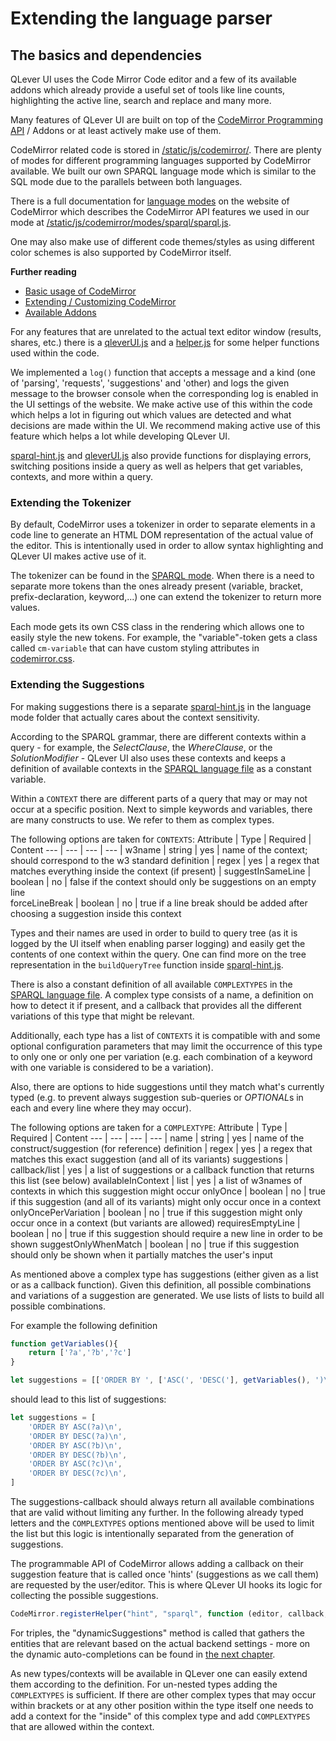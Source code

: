 # Extending the language parser

## The basics and dependencies
QLever UI uses the Code Mirror Code editor and a few of its available addons which already provide a useful set of tools like line counts, highlighting the active line, search and replace and many more.

Many features of QLever UI are built on top of the [CodeMirror Programming API](https://codemirror.net/doc/manual.html#api) / Addons or at least actively make use of them.

CodeMirror related code is stored in [/static/js/codemirror/](/backend/static/js/codemirror/). There are plenty of modes for different programming languages supported by CodeMirror available. We built our own SPARQL language mode which is similar to the SQL mode due to the parallels between both languages.

There is a full documentation for [language modes](https://codemirror.net/doc/manual.html#modeapi) on the website of CodeMirror which describes the CodeMirror API features we used in our mode at [/static/js/codemirror/modes/sparql/sparql.js](/backend/static/js/codemirror/modes/sparql/sparql.js).

One may also make use of different code themes/styles as using different color schemes is also supported by CodeMirror itself.

**Further reading**
- [Basic usage of CodeMirror](https://codemirror.net/doc/manual.html)
- [Extending / Customizing CodeMirror](https://codemirror.net/doc/manual.html#api)
- [Available Addons](https://codemirror.net/doc/manual.html#addons)

For any features that are unrelated to the actual text editor window (results, shares, etc.) there is a [qleverUI.js](/backend/static/js/qleverUI.js) and a [helper.js](/backend/static/js/helper.js) for some helper functions used within the code.

We implemented a `log()` function that accepts a message and a kind (one of 'parsing', 'requests', 'suggestions' and 'other) and logs the given message to the browser console when the corresponding log is enabled in the UI settings of the website. We make active use of this within the code which helps a lot in figuring out which values are detected and what decisions are made within the UI. We recommend making active use of this feature which helps a lot while developing QLever UI. 

[sparql-hint.js](/backend/static/js/codemirror/modes/sparql/sparql-hint.js) and [qleverUI.js](/backend/static/js/qleverUI.js) also provide functions for displaying errors, switching positions inside a query as well as helpers that get variables, contexts, and more within a query.

### Extending the Tokenizer
By default, CodeMirror uses a tokenizer in order to separate elements in a code line to generate an HTML DOM representation of the actual value of the editor. This is intentionally used in order to allow syntax highlighting and QLever UI makes active use of it.

The tokenizer can be found in the [SPARQL mode](/backend/static/js/codemirror/modes/sparql/sparql.js). When there is a need to separate more tokens than the ones already present (variable, bracket, prefix-declaration, keyword,...) one can extend the tokenizer to return more values.

Each mode gets its own CSS class in the rendering which allows one to easily style the new tokens. For example, the "variable"-token gets a class called `cm-variable` that can have custom styling attributes in [codemirror.css](/backend/static/css/codemirror.css).
### Extending the Suggestions
For making suggestions there is a separate [sparql-hint.js](/backend/static/js/codemirror/modes/sparql/sparql-hint.js) in the language mode folder that actually cares about the context sensitivity.

According to the SPARQL grammar, there are different contexts within a query - for example, the *SelectClause*, the *WhereClause*, or the *SolutionModifier* - QLever UI also uses these contexts and keeps a definition of available contexts in the [SPARQL language file](/backend/static/js/codemirror/modes/sparql/sparql.js) as a constant variable.

Within a `CONTEXT` there are different parts of a query that may or may not occur at a specific position. Next to simple keywords and variables, there are many constructs to use. We refer to them as complex types.

The following options are taken for `CONTEXTS`:
Attribute | Type | Required | Content 
--- | --- | --- | --- |
w3name | string | yes | name of the context; should correspond to the w3 standard
definition | regex | yes | a regex that matches everything inside the context (if present) |
suggestInSameLine | boolean | no | false if the context should only be suggestions on an empty line  
forceLineBreak | boolean | no | true if a line break should be added after choosing a suggestion inside this context

Types and their names are used in order to build to query tree (as it is logged by the UI itself when enabling parser logging) and easily get the contents of one context within the query. One can find more on the tree representation in the `buildQueryTree` function inside [sparql-hint.js](/backend/static/js/codemirror/modes/sparql/sparql-hint.js). 

There is also a constant definition of all available `COMPLEXTYPES` in the [SPARQL language file](/backend/static/js/codemirror/modes/sparql/sparql.js). A complex type consists of a name, a definition on how to detect it if present, and a callback that provides all the different variations of this type that might be relevant.

Additionally, each type has a list of `CONTEXTS` it is compatible with and some optional configuration parameters that may limit the occurrence of this type to only one or only one per variation (e.g. each combination of a keyword with one variable is considered to be a variation).

Also, there are options to hide suggestions until they match what's currently typed (e.g. to prevent always suggestion sub-queries or *OPTIONAL*s in each and every line where they may occur).

The following options are taken for a `COMPLEXTYPE`:
Attribute | Type | Required | Content 
--- | --- | --- | --- |
name | string | yes | name of the construct/suggestion (for reference)
definition | regex | yes | a regex that matches this exact suggestion (and all of its variants)
suggestions | callback/list | yes | a list of suggestions or a callback function that returns this list (see below)
availableInContext | list | yes | a list of w3names of contexts in which this suggestion might occur
onlyOnce | boolean | no | true if this suggestion (and all of its variants) might only occur once in a context 
onlyOncePerVariation | boolean | no | true if this suggestion might only occur once in a context (but variants are allowed)
requiresEmptyLine | boolean | no | true if this suggestion should require a new line in order to be shown
suggestOnlyWhenMatch | boolean | no | true if this suggestion should only be shown when it partially matches the user's input

As mentioned above a complex type has suggestions (either given as a list or as a callback function). Given this definition, all possible combinations and variations of a suggestion are generated. We use lists of lists to build all possible combinations.

For example the following definition
```javascript
function getVariables(){
    return ['?a','?b','?c']
}

let suggestions = [['ORDER BY ', ['ASC(', 'DESC('], getVariables(), ')\n']]
```
should lead to this list of suggestions:
```javascript
let suggestions = [
    'ORDER BY ASC(?a)\n',
    'ORDER BY DESC(?a)\n',
    'ORDER BY ASC(?b)\n',
    'ORDER BY DESC(?b)\n',
    'ORDER BY ASC(?c)\n',
    'ORDER BY DESC(?c)\n',
]
```

The suggestions-callback should always return all available combinations that are valid without limiting any further. In the following already typed letters and the `COMPLEXTYPES` options mentioned above will be used to limit the list but this logic is intentionally separated from the generation of suggestions.

The programmable API of CodeMirror allows adding a callback on their suggestion feature that is called once 'hints' (suggestions as we call them) are requested by the user/editor. This is where QLever UI hooks its logic for collecting the possible suggestions.
```javascript
CodeMirror.registerHelper("hint", "sparql", function (editor, callback, options) {}
```

For triples, the "dynamicSuggestions" method is called that gathers the entities that are relevant based on the actual backend settings - more on the dynamic auto-completions can be found in [the next chapter](extending_suggestions.md).

As new types/contexts will be available in QLever one can easily extend them according to the definition. For un-nested types adding the `COMPLEXTYPES` is sufficient. If there are other complex types that may occur within brackets or at any other position within the type itself one needs to add a context for the "inside" of this complex type and add `COMPLEXTYPES` that are allowed within the context. 

